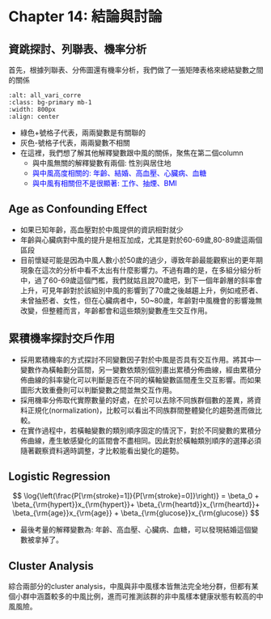 Chapter 14: 結論與討論
=======================
## 資跳探討、列聯表、機率分析
首先，根據列聯表、分佈圖還有機率分析，我們做了一張矩陣表格來總結變數之間的關係

```{image} ./images/all_vari_corre.jpg
:alt: all_vari_corre
:class: bg-primary mb-1
:width: 800px
:align: center
```
- 綠色+號格子代表，兩兩變數是有關聯的
- 灰色-號格子代表，兩兩變數不相關
- 在這裡，我們想了解其他解釋變數跟中風的關係，聚焦在第二個column
    - 與中風無關的解釋變數有兩個: 性別與居住地
    - <span style="color:blue"> 與中風高度相關的: 年齡、結婚、高血壓、心臟病、血糖 </span>
    - <span style="color:blue"> 與中風有相關但不是很顯著: 工作、抽煙、BMI </span>

## Age as Confounding Effect
- 如果已知年齡，高血壓對於中風提供的資訊相對就少
- 年齡與心臟病對中風的提升是相互加成，尤其是對於60-69歲,80-89歲這兩個區段
- 目前懷疑可能是因為中風人數小於50歲的過少，導致年齡最能觀察出的更年期現象在這次的分析中看不太出有什麼影響力。不過有趣的是，在多組分組分析中，過了60-69歲這個門檻，我們就姑且說70歲吧，到下一個年齡層的斜率會上升，可見年齡對於該組別中風的影響到了70歲之後越趨上升，例如戒菸者、未曾抽菸者、女性，但在心臟病者中，50~80歲，年齡對中風機會的影響幾無改變，但整體而言，年齡都會和這些類別變數產生交互作用。

## 累積機率探討交戶作用
* 採用累積機率的方式探討不同變數因子對於中風是否具有交互作用。將其中一變數作為橫軸劃分區間，另一變數依類別個別畫出累積分佈曲線，經由累積分佈曲線的斜率變化可以判斷是否在不同的橫軸變數區間產生交互影響。而如果圖形大致重疊則可以判斷變數之間並無交互作用。
* 採用機率分佈取代實際數量的好處，在於可以去除不同族群個數的差異，將資料正規化(normalization)，比較可以看出不同族群間整體變化的趨勢進而做比較。
* 在實作過程中，若橫軸變數的類別順序固定的情況下，對於不同變數的累積分佈曲線，產生敏感變化的區間會不盡相同。因此對於橫軸類別順序的選擇必須隨著觀察資料適時調整，才比較能看出變化的趨勢。

## Logistic Regression
$$
\log{\left(\frac{P[\rm{stroke}=1]}{P[\rm{stroke}=0]}\right)} = \beta_0 + \beta_{\rm{hypert}}x_{\rm{hypert}}+ \beta_{\rm{heartd}}x_{\rm{heartd}}+ \beta_{\rm{age}}x_{\rm{age}} + \beta_{\rm{glucose}}x_{\rm{glucose}}
$$
- 最後考量的解釋變數為: 年齡、高血壓、心臟病、血糖，可以發現結婚這個變數被拿掉了。

## Cluster Analysis
綜合兩部分的cluster analysis，中風與非中風樣本皆無法完全地分群，但都有某個小群中涵蓋較多的中風比例，進而可推測該群的非中風樣本健康狀態有較高的中風風險。

<p style="page-break-before: always">